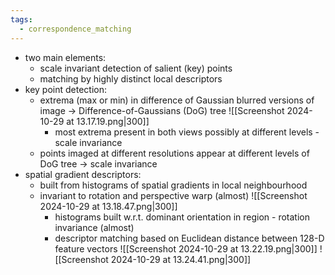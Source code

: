 ```yaml
---
tags:
  - correspondence_matching
---
```

- two main elements:
	- scale invariant detection of salient (key) points
	- matching by highly distinct local descriptors
- key point detection:
	- extrema (max or min) in difference of Gaussian blurred versions of image $\rightarrow$ Difference-of-Gaussians (DoG) tree
	![[Screenshot 2024-10-29 at 13.17.19.png|300]]
		- most extrema present in both views possibly at different levels - scale invariance
	- points imaged at different resolutions appear at different levels of DoG tree $\rightarrow$ scale invariance
- spatial gradient descriptors:
	- built from histograms of spatial gradients in local neighbourhood
	- invariant to rotation and perspective warp (almost)
	![[Screenshot 2024-10-29 at 13.18.47.png|300]]
		- histograms built w.r.t. dominant orientation in region - rotation invariance (almost)
		- descriptor matching based on Euclidean distance between 128-D feature vectors
![[Screenshot 2024-10-29 at 13.22.19.png|300]]
![[Screenshot 2024-10-29 at 13.24.41.png|300]]
